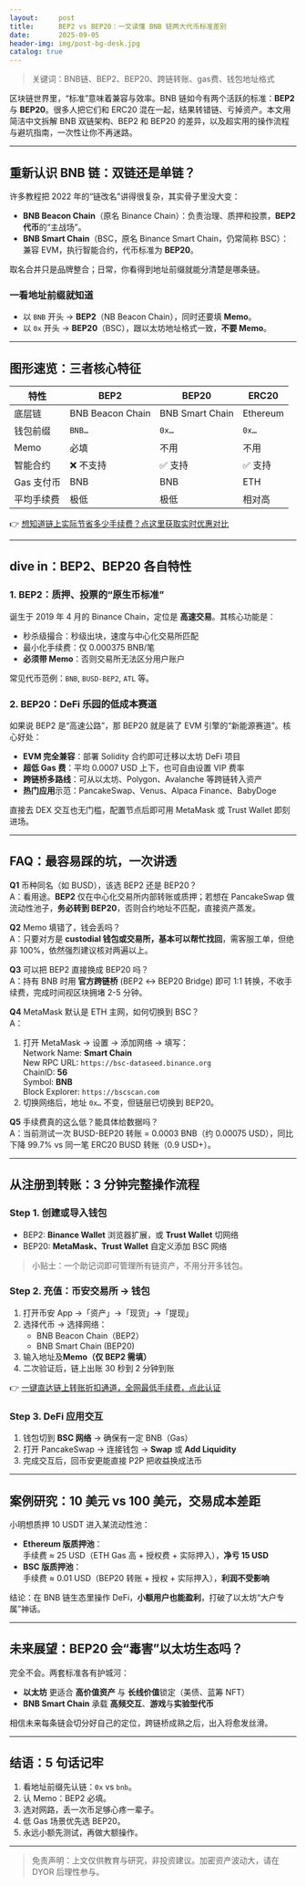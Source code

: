 ```yaml
---
layout:     post
title:      BEP2 vs BEP20：一文读懂 BNB 链两大代币标准差别
date:       2025-09-05
header-img: img/post-bg-desk.jpg
catalog: true
---
```


> 关键词：BNB链、BEP2、BEP20、跨链转账、gas费、钱包地址格式

区块链世界里，“标准”意味着兼容与效率。BNB 链如今有两个活跃的标准：**BEP2** 与 **BEP20**。很多人把它们和 ERC20 混在一起，结果转错链、亏掉资产。本文用简洁中文拆解 BNB 双链架构、BEP2 和 BEP20 的差异，以及超实用的操作流程与避坑指南，一次性让你不再迷路。

---

## 重新认识 BNB 链：双链还是单链？

许多教程把 2022 年的“链改名”讲得很复杂，其实骨子里没大变：

- **BNB Beacon Chain**（原名 Binance Chain）：负责治理、质押和投票，**BEP2 代币**的“主战场”。  
- **BNB Smart Chain**（BSC，原名 Binance Smart Chain，仍常简称 BSC）：兼容 EVM，执行智能合约，代币标准为 **BEP20**。

取名合并只是品牌整合；日常，你看得到地址前缀就能分清楚是哪条链。

### 一看地址前缀就知道
- 以 `BNB` 开头 → **BEP2**（NB Beacon Chain），同时还要填 **Memo**。  
- 以 `0x` 开头 → **BEP20**（BSC），跟以太坊地址格式一致，**不要 Memo**。

---

## 图形速览：三者核心特征

| 特性 | BEP2 | BEP20 | ERC20 |
|----|------|-------|-------|
| 底层链 | BNB Beacon Chain | BNB Smart Chain | Ethereum |
| 钱包前缀 | `BNB…` | `0x…` | `0x…` |
| Memo | 必填 | 不用 | 不用 |
| 智能合约 | ❌ 不支持 | ✅ 支持 | ✅ 支持 |
| Gas 支付币 | BNB | BNB | ETH |
| 平均手续费 | 极低 | 极低 | 相对高 |

👉 [想知道链上实际节省多少手续费？点这里获取实时优惠对比](https://okxdog.com/)

---

## dive in：BEP2、BEP20 各自特性

### 1. BEP2：质押、投票的“原生币标准”  
诞生于 2019 年 4 月的 Binance Chain，定位是 **高速交易**。其核心功能是：

- 秒杀级撮合：秒级出块，速度与中心化交易所匹配  
- 最小化手续费：仅 0.000375 BNB/笔  
- **必须带 Memo**：否则交易所无法区分用户账户

常见代币范例：`BNB`, `BUSD-BEP2`, `ATL` 等。

### 2. BEP20：DeFi 乐园的低成本赛道  
如果说 BEP2 是“高速公路”，那 BEP20 就是装了 EVM 引擎的“新能源赛道”。核心好处：

- **EVM 完全兼容**：部署 Solidity 合约即可迁移以太坊 DeFi 项目  
- **超低 Gas 费**：平均 0.0007 USD 上下，也可自由设置 VIP 费率  
- **跨链桥多路线**：可从以太坊、Polygon、Avalanche 等跨链转入资产  
- **热门应用**示范：PancakeSwap、Venus、Alpaca Finance、BabyDoge

直接去 DEX 交互也无门槛，配置节点后即可用 MetaMask 或 Trust Wallet 即刻进场。

---

## FAQ：最容易踩的坑，一次讲透

**Q1** 币种同名（如 BUSD），该选 BEP2 还是 BEP20？  
A：看用途。**BEP2** 仅在中心化交易所内部转账或质押；若想在 PancakeSwap 做流动性池子，**务必转到 BEP20**，否则合约地址不匹配，直接资产蒸发。

**Q2** Memo 填错了，钱会丢吗？  
A：只要对方是 **custodial 钱包或交易所，基本可以帮忙找回**，需客服工单，但绝非 100%，依然强烈建议核对两遍以上。

**Q3** 可以把 BEP2 直接换成 BEP20 吗？  
A：持有 BNB 时用 **官方跨链桥** (BEP2 ↔ BEP20 Bridge) 即可 1:1 转换，不收手续费，完成时间视区块拥堵 2-5 分钟。

**Q4** MetaMask 默认是 ETH 主网，如何切换到 BSC？  
A：  
1. 打开 MetaMask → 设置 → 添加网络 → 填写：  
   Network Name: **Smart Chain**  
   New RPC URL: `https://bsc-dataseed.binance.org`  
   ChainID: **56**  
   Symbol: **BNB**  
   Block Explorer: `https://bscscan.com`  
2. 切换网络后，地址 `0x…` 不变，但链层已切换到 BEP20。

**Q5** 手续费真的这么低？能具体给数据吗？  
A：当前测试一次 BUSD-BEP20 转账 = 0.0003 BNB（约 0.00075 USD），同比下降 99.7% vs 同一笔 ERC20 BUSD 转账（0.9 USD+）。

---

## 从注册到转账：3 分钟完整操作流程

### Step 1. 创建或导入钱包  
- BEP2: **Binance Wallet** 浏览器扩展，或 **Trust Wallet** 切网络  
- BEP20: **MetaMask、Trust Wallet** 自定义添加 BSC 网络

> 小贴士：一个助记词即可管理所有链资产，不用分开多钱包。

### Step 2. 充值：币安交易所 → 钱包  
1. 打开币安 App →「资产」→「现货」→「提现」  
2. 选择代币 → 选择网络：  
   - BNB Beacon Chain（BEP2）  
   - BNB Smart Chain (BEP20)  
3. 输入地址及**Memo（仅 BEP2 需填）**  
4. 二次验证后，链上出账 30 秒到 2 分钟到账  

👉 [一键直达链上转账折扣通道，全网最低手续费，点此认证](https://okxdog.com/)

### Step 3. DeFi 应用交互  
1. 钱包切到 **BSC 网络** → 确保有一定 BNB（Gas）  
2. 打开 PancakeSwap → 连接钱包 → **Swap** 或 **Add Liquidity**  
3. 完成交互后，回币安更能直接 P2P 把收益换成法币

---

## 案例研究：10 美元 vs 100 美元，交易成本差距

小明想质押 10 USDT 进入某流动性池：

- **Ethereum 版质押池**：  
  手续费 ≈ 25 USD（ETH Gas 高 + 授权费 + 实际押入），**净亏 15 USD**  
- **BSC 版质押池**：  
  手续费 ≈ 0.01 USD（BEP20 转账 + 授权 + 实际押入），**利润不受影响**

结论：在 BNB 链生态里操作 DeFi，**小额用户也能盈利**，打破了以太坊“大户专属”神话。

---

## 未来展望：BEP20 会“毒害”以太坊生态吗？

完全不会。两套标准各有护城河：

- **以太坊** 更适合 **高价值资产** 与 **长线价值**锁定（美债、蓝筹 NFT）  
- **BNB Smart Chain** 承载 **高频交互**、**游戏**与**实验型代币**  

相信未来每条链会切分好自己的定位，跨链桥成熟之后，出入将愈发丝滑。

---

## 结语：5 句话记牢

1. 看地址前缀先认链：`0x` vs `bnb`。  
2. 认 Memo：BEP2 必填。  
3. 选对网路，丢一次币足够心疼一辈子。  
4. 低 Gas 场景优先选 BEP20。  
5. 永远小额先测试，再做大额操作。

---

> 免责声明：上文仅供教育与研究，非投资建议。加密资产波动大，请在 DYOR 后理性参与。